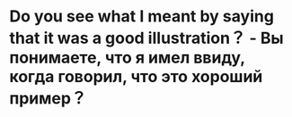 # Do you see what I meant by saying that it was a good illustration？ - Вы понимаете, что я имел ввиду, когда говорил, что это хороший пример？
